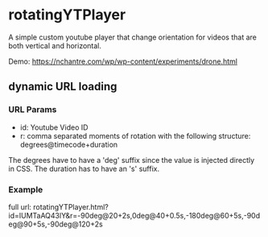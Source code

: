 # rotatingYTPlayer

A simple custom youtube player that change orientation for videos that are both vertical and horizontal.

Demo: https://nchantre.com/wp/wp-content/experiments/drone.html

## dynamic URL loading

### URL Params

- id: Youtube Video ID
- r: comma separated moments of rotation with the following structure: degrees@timecode+duration

The degrees have to have a 'deg' suffix since the value is injected directly in CSS.
The duration has to have an 's' suffix.

### Example

full url:
rotatingYTPlayer.html?id=IUMTaAQ43lY&r=-90deg@20+2s,0deg@40+0.5s,-180deg@60+5s,-90deg@90+5s,-90deg@120+2s